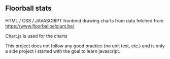 ## Floorball stats

HTML / CSS / JAVASCRIPT frontend drawing charts from data fetched from https://www.floorballbelgium.be/

Chart.js is used for the charts 

This project does not follow any good practice (no unit test, etc.) and is only a side project i started with the goal to learn javascript.
